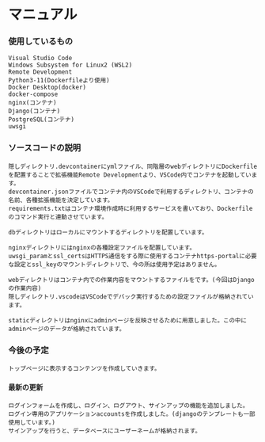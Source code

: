 # マニュアル

### 使用しているもの
    Visual Studio Code
    Windows Subsystem for Linux2 (WSL2)
    Remote Development
    Python3-11(Dockerfileより使用)
    Docker Desktop(docker)
    docker-compose
    nginx(コンテナ)
    Django(コンテナ)
    PostgreSQL(コンテナ)
    uwsgi
    
### ソースコードの説明
    隠しディレクトリ.devcontainerにymlファイル、同階層のwebディレクトリにDockerfileを配置することで拡張機能Remote Developmentより、VSCode内でコンテナを起動しています。
    devcontainer.jsonファイルでコンテナ内のVSCodeで利用するディレクトリ、コンテナの名前、各種拡張機能を決定しています。
    requirements.txtはコンテナ環境作成時に利用するサービスを書いており、Dockerfileのコマンド実行と連動させています。

    dbディレクトリはローカルにマウントするディレクトリを配置しています。

    nginxディレクトリにはnginxの各種設定ファイルを配置しています。
    uwsgi_paramとssl_certsはHTTPS通信をする際に使用するコンテナhttps-portalに必要な設定とssl_keyのマウントディレクトリで、今の所は使用予定はありません。

    webディレクトリはコンテナ内での作業内容をマウントするファイルをです。(今回はDjangoの作業内容)
    隠しディレクトリ.vscodeはVSCodeでデバック実行するための設定ファイルが格納されています。

    staticディレクトリはnginxにadminページを反映させるために用意しました。この中にadminページのデータが格納されています。

    
### 今後の予定    
    トップページに表示するコンテンツを作成していきます。




#### 最新の更新
    ログインフォームを作成し、ログイン、ログアウト、サインアップの機能を追加しました。
    ログイン専用のアプリケーションaccountsを作成しました。(djangoのテンプレートも一部使用しています。)
    サインアップを行うと、データベースにユーザーネームが格納されます。
